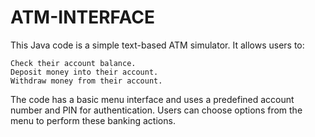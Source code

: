 # ATM-INTERFACE

This Java code is a simple text-based ATM simulator. It allows users to:

    Check their account balance.
    Deposit money into their account.
    Withdraw money from their account.

The code has a basic menu interface and uses a predefined account
number and PIN for authentication. 
Users can choose options from
the menu to perform these banking actions.
